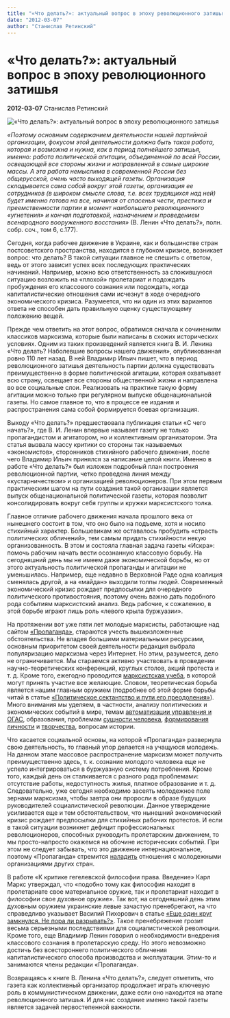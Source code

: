 ```yaml
---
title: "«Что делать?»: актуальный вопрос в эпоху революционного затишья"
date: "2012-03-07"
author: "Станислав Ретинский"
---
```


# «Что делать?»: актуальный вопрос в эпоху революционного затишья

**2012-03-07** Станислав Ретинский

![«Что делать?»: актуальный вопрос в эпоху революционного затишья](http://www.marxists.org/russkij/lenin/1902/ogl6_files/CHTODEL.JPG)

*«Поэтому основным содержанием деятельности нашей партийной организации, фокусом этой деятельности должна быть такая работа, которая и возможна и нужна, как в период полнейшего затишья, именно: работа политической агитации, объединенной по всей России, освещающей все стороны жизни и направленной в самые широкие массы. А эта работа немыслима в современной России без общерусской, очень часто выходящей газеты. Организация складывается сама собой вокруг этой газеты, организация ее сотрудников (в широком смысле слова, т.е. всех трудящихся над ней) будет именно готова на все, начиная от спасенья чести, престижа и преемственности партии в момент наибольшего революционного «угнетения» и кончая подготовкой, назначением и проведением всенародного вооруженного восстания»* (В. Ленин «Что делать?», полн. собр. соч., том 6, с.177).

Сегодня, когда рабочее движение в Украине, как и большинстве стран постсоветского пространства, находится в глубоком кризисе, возникает вопрос: что делать? В такой ситуации главное не спешить с ответом, ведь от этого зависит успех всех последующих практических начинаний. Например, можно всю ответственность за сложившуюся ситуацию возложить на «плохой» пролетариат и подождать пробуждения его классового сознания или подождать, когда капиталистические отношения сами исчезнут в ходе очередного экономического кризиса. Разумеется, что ни один из этих вариантов ответа не способен дать правильную оценку существующему положению вещей.

Прежде чем ответить на этот вопрос, обратимся сначала к сочинениям классиков марксизма, которые были написаны в схожих исторических условиях. Одним из таких произведений является книга В. И. Ленина «Что делать? Наболевшие вопросы нашего движения», опубликованная ровно 110 лет назад. В ней Владимир Ильич пишет, что в период революционного затишья деятельность партии должна существовать преимущественно в форме политической агитации, которая охватывает всю страну, освещает все стороны общественной жизни и направлена во все социальные слои. Реализовать на практике такую форму агитации можно только при регулярном выпуске общенациональной газеты. Но самое главное то, что в процессе ее издания и распространения сама собой формируется боевая организация.

Выходу «Что делать?» предшествовала публикация статьи «С чего начать?», где В. И. Ленин впервые называет газету не только пропагандистом и агитатором, но и коллективным организатором. Эта статья вызвала массу критики со стороны так называемых «экономистов», сторонников стихийного рабочего движения, после чего Владимир Ильич принялся за написание целой книги. Именно в работе «Что делать?» был изложен подробный план построения революционной партии, четко проведена линия между «кустарничеством» и организацией революционеров. При этом первым практическим шагом на пути создания такой организации является выпуск общенациональной политической газеты, которая позволит консолидировать вокруг себя группы и кружки марксистского толка.

Главное отличие рабочего движения начала прошлого века от нынешнего состоит в том, что оно было на подъеме, хотя и носило стихийный характер. Большевикам же оставалось пробудить «страсть политических обличений», тем самым придать стихийности некую организованность. В этом и состояла главная задача газеты «Искра»: помочь рабочим начать вести осознанную классовую борьбу. На сегодняшний день мы не имеем даже экономической борьбы, но от этого актуальность политической пропаганды и агитации не уменьшилась. Например, еще недавно в Верховной Раде одна коалиция сменялась другой, а на «майдан» выходили толпы людей. Современный экономический кризис рождает предпосылки для очередного политического противостояния, поэтому очень важно дать подобного рода событиям марксистский анализ. Ведь рабочие, к сожалению, в этой борьбе играют лишь роль «левого крыла буржуазии».

На протяжении вот уже пяти лет молодые марксисты, работающие над сайтом [«Пропаганда»](/index.html), стараются учесть вышеизложенные обстоятельства. Не владея большими материальными ресурсами, основным приоритетом своей деятельности редакция выбрала популяризацию марксизма через Интернет. Но этим, разумеется, дело не ограничивается. Мы стараемся активно участвовать в проведении научно-теоретических конференций, круглых столов, акций протеста и т. д. Кроме того, ежегодно проводится [марксистская учеба](/4259.md), в которой могут принять участие все желающие. Словом, теоретическая борьба является нашим главным оружием (подробнее об этой форме борьбы читай в статье [«Политическое сектантство и пути его преодоления»](/3237.md)). Много внимания мы уделяем, в частности, анализу политических и экономических событий в мире, темам [автоматизации управления и ОГАС](/4538.md), образования, проблемам [сущности человека](/283.md), [формирования личности](/2433.md) и [творчества](/713.md), вопросам истории.

Что касается социальной основы, на которой «Пропаганда» развернула свою деятельность, то главный упор делается на учащуюся молодежь. На данном этапе массовое распространение марксизм может получить преимущественно здесь, т. к. сознание молодого человека еще не успело интегрироваться в буржуазную систему потребления. Кроме того, каждый день он сталкивается с разного рода проблемами: отсутствие работы, недоступность жилья, платное образование и т. д. Следовательно, уже сегодня необходимо засеять молодежное поле зернами марксизма, чтобы завтра они проросли в образе будущих руководителей социалистической революции. Данное утверждение усиливается еще и тем обстоятельством, что нынешний экономический кризис рождает предпосылки для стихийных рабочих протестов. И если в такой ситуации возникнет дефицит профессиональных революционеров, способных руководить пролетарским движением, то мы просто-напросто окажемся на обочине исторических событий. При этом не следует забывать, что это движение интернациональное, поэтому «Пропаганда» стремится [наладить](/5038.md) отношения с молодежными организациями других стран.

В работе «К критике гегелевской философии права. Введение» Карл Маркс утверждал, что «подобно тому как философия находит в пролетариате свое материальное оружие, так и пролетариат находит в философии свое духовное оружие». Так вот, на сегодняшний день этим духовным оружием украинские левые зачастую пренебрегают, на что справедливо указывает Василий Пихорович в статье [«Еще один круг замкнулся. Не пора ли разрывать?»](/5012.md). Такое пренебрежение грозит весьма серьезными последствиями для социалистической революции. Кроме того, еще Владимир Ленин говорил о необходимости внедрения классового сознания в пролетарскую среду. Но этого невозможно достичь без всестороннего политического обличения капиталистического способа производства и эксплуатации. Этим-то и занимаются члены редакции «Пропаганда».

Возвращаясь к книге В. Ленина «Что делать?», следует отметить, что газета как коллективный организатор продолжает играть ключевую роль в коммунистическом движении, даже если оно находится на этапе революционного затишья. И для нас создание именно такой газеты является задачей первостепенной важности.